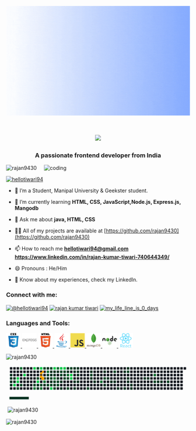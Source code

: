<img src="https://github.com/rajan9430/rajan9430/blob/main/Templates%20%26%20Apps%20(1).gif" alt="logo" width="100%" height="300">

<h1 align="center">
  <img src="https://readme-typing-svg.herokuapp.com/?font=Righteous&size=35&center=true&vCenter=true&width=500&height=70&duration=4000&lines=Hi+There!+%F0%9F%91%8B;+I%27m+Rajan+Kumar+Tiwari!;" />
</h1>
<h3 align="center">A passionate frontend developer from India</h3>

<img align="right" alt="coding" width="400" src="https://camo.githubusercontent.com/4d9f5ecceb711eec6e2018f38a5677dc657c9738d4a65ba3b928c41c0a45b439/68747470733a2f2f6d69726f2e6d656469756d2e636f6d2f6d61782f313336302f302a37513379765349765f7430696f4a2d5a2e676966">

<p align="left"> <img src="https://komarev.com/ghpvc/?username=rajan9430&label=Profile%20views&color=0e75b6&style=flat" alt="rajan9430" /> </p>

<p align="left"> <a href="https://twitter.com/hellotiwari94" target="blank"><img src="https://img.shields.io/twitter/follow/hellotiwari94?logo=twitter&style=for-the-badge" alt="hellotiwari94" /></a> </p>

- 🏡 I’m a Student, Manipal University & Geekster student.
  
- 🌱 I’m currently learning **HTML, CSS, JavaScript,Node.js, Express.js, Mangodb**

- 💬 Ask me about **java, HTML, CSS**
  
- 👨‍💻 All of my projects are available at [https://github.com/rajan9430](https://github.com/rajan9430)
  
- 📫 How to reach me **hellotiwari94@gmail.com** **https://www.linkedin.com/in/rajan-kumar-tiwari-740644349/**

- 😄 Pronouns : He/Him
   
- 📄 Know about my experiences, check my LinkedIn.
  
<h3 align="left">Connect with me:</h3>
<p align="left">
<a href="https://twitter.com/@hellotiwari94" target="blank"><img align="center" src="https://raw.githubusercontent.com/rahuldkjain/github-profile-readme-generator/master/src/images/icons/Social/twitter.svg" alt="@hellotiwari94" height="30" width="40" /></a>
<a href="https://linkedin.com/in/rajan kumar tiwari" target="blank"><img align="center" src="https://raw.githubusercontent.com/rahuldkjain/github-profile-readme-generator/master/src/images/icons/Social/linked-in-alt.svg" alt="rajan kumar tiwari" height="30" width="40" /></a>
<a href="https://instagram.com/my_life_line_is_0_days" target="blank"><img align="center" src="https://raw.githubusercontent.com/rahuldkjain/github-profile-readme-generator/master/src/images/icons/Social/instagram.svg" alt="my_life_line_is_0_days" height="30" width="40" /></a>
</p>

<h3 align="left">Languages and Tools:</h3>
<p align="left"> <a href="https://www.w3schools.com/css/" target="_blank" rel="noreferrer"> <img src="https://raw.githubusercontent.com/devicons/devicon/master/icons/css3/css3-original-wordmark.svg" alt="css3" width="40" height="40"/> </a> <a href="https://expressjs.com" target="_blank" rel="noreferrer"> <img src="https://raw.githubusercontent.com/devicons/devicon/master/icons/express/express-original-wordmark.svg" alt="express" width="40" height="40"/> </a> <a href="https://www.w3.org/html/" target="_blank" rel="noreferrer"> <img src="https://raw.githubusercontent.com/devicons/devicon/master/icons/html5/html5-original-wordmark.svg" alt="html5" width="40" height="40"/> </a> <a href="https://www.java.com" target="_blank" rel="noreferrer"> <img src="https://raw.githubusercontent.com/devicons/devicon/master/icons/java/java-original.svg" alt="java" width="40" height="40"/> </a> <a href="https://developer.mozilla.org/en-US/docs/Web/JavaScript" target="_blank" rel="noreferrer"> <img src="https://raw.githubusercontent.com/devicons/devicon/master/icons/javascript/javascript-original.svg" alt="javascript" width="40" height="40"/> </a> <a href="https://www.mongodb.com/" target="_blank" rel="noreferrer"> <img src="https://raw.githubusercontent.com/devicons/devicon/master/icons/mongodb/mongodb-original-wordmark.svg" alt="mongodb" width="40" height="40"/> </a> <a href="https://nodejs.org" target="_blank" rel="noreferrer"> <img src="https://raw.githubusercontent.com/devicons/devicon/master/icons/nodejs/nodejs-original-wordmark.svg" alt="nodejs" width="40" height="40"/> </a> <a href="https://reactjs.org/" target="_blank" rel="noreferrer"> <img src="https://raw.githubusercontent.com/devicons/devicon/master/icons/react/react-original-wordmark.svg" alt="react" width="40" height="40"/> </a> </p>

<p><img align="left" src="https://github-readme-stats.vercel.app/api/top-langs?username=rajan9430&show_icons=true&locale=en&layout=compact" alt="rajan9430" /></p>
<svg viewBox="-16 -32 880 192" width="880" height="192" xmlns="http://www.w3.org/2000/svg"><desc>Generated with https://github.com/Platane/snk</desc><style>:root{--cb:#1b1f230a;--cs:orange;--ce:#161b22;--c0:#161b22;--c1:#01311f;--c2:#034525;--c3:#0f6d31;--c4:#00c647}.c{shape-rendering:geometricPrecision;fill:var(--ce);stroke-width:1px;stroke:var(--cb);animation:none 55300ms linear infinite;width:12px;height:12px}@keyframes c0{0.17%{fill:var(--c1)}0.19%,100%{fill:var(--ce)}}.c.c0{fill:var(--c1);animation-name:c0}@keyframes c1{6.32%{fill:var(--c1)}6.34%,100%{fill:var(--ce)}}.c.c1{fill:var(--c1);animation-name:c1}@keyframes c2{6.5%{fill:var(--c1)}6.52%,100%{fill:var(--ce)}}.c.c2{fill:var(--c1);animation-name:c2}@keyframes c3{7.04%{fill:var(--c1)}7.06%,100%{fill:var(--ce)}}.c.c3{fill:var(--c1);animation-name:c3}@keyframes c4{7.22%{fill:var(--c1)}7.24%,100%{fill:var(--ce)}}.c.c4{fill:var(--c1);animation-name:c4}@keyframes c5{0.35%{fill:var(--c1)}0.37%,100%{fill:var(--ce)}}.c.c5{fill:var(--c1);animation-name:c5}@keyframes c6{6.68%{fill:var(--c1)}6.7%,100%{fill:var(--ce)}}.c.c6{fill:var(--c1);animation-name:c6}@keyframes c7{6.86%{fill:var(--c1)}6.88%,100%{fill:var(--ce)}}.c.c7{fill:var(--c1);animation-name:c7}@keyframes c8{93.84%{fill:var(--c4)}93.86%,100%{fill:var(--ce)}}.c.c8{fill:var(--c4);animation-name:c8}@keyframes c9{93.3%{fill:var(--c4)}93.32%,100%{fill:var(--ce)}}.c.c9{fill:var(--c4);animation-name:c9}@keyframes ca{93.48%{fill:var(--c4)}93.5%,100%{fill:var(--ce)}}.c.ca{fill:var(--c4);animation-name:ca}@keyframes cb{52.25%{fill:var(--c2)}52.27%,100%{fill:var(--ce)}}.c.cb{fill:var(--c2);animation-name:cb}@keyframes cc{77.02%{fill:var(--c3)}77.04%,100%{fill:var(--ce)}}.c.cc{fill:var(--c3);animation-name:cc}@keyframes cd{0.89%{fill:var(--c1)}0.91%,100%{fill:var(--ce)}}.c.cd{fill:var(--c1);animation-name:cd}@keyframes ce{1.07%{fill:var(--c1)}1.09%,100%{fill:var(--ce)}}.c.ce{fill:var(--c1);animation-name:ce}@keyframes cf{1.26%{fill:var(--c1)}1.28%,100%{fill:var(--ce)}}.c.cf{fill:var(--c1);animation-name:cf}@keyframes cg{1.44%{fill:var(--c1)}1.46%,100%{fill:var(--ce)}}.c.cg{fill:var(--c1);animation-name:cg}@keyframes ch{51.89%{fill:var(--c2)}51.91%,100%{fill:var(--ce)}}.c.ch{fill:var(--c2);animation-name:ch}@keyframes ci{92.76%{fill:var(--c4)}92.78%,100%{fill:var(--ce)}}.c.ci{fill:var(--c4);animation-name:ci}@keyframes cj{1.62%{fill:var(--c1)}1.64%,100%{fill:var(--ce)}}.c.cj{fill:var(--c1);animation-name:cj}@keyframes ck{1.8%{fill:var(--c1)}1.82%,100%{fill:var(--ce)}}.c.ck{fill:var(--c1);animation-name:ck}@keyframes cl{91.85%{fill:var(--c4)}91.87%,100%{fill:var(--ce)}}.c.cl{fill:var(--c4);animation-name:cl}@keyframes cm{51.17%{fill:var(--c2)}51.19%,100%{fill:var(--ce)}}.c.cm{fill:var(--c2);animation-name:cm}@keyframes cn{75.22%{fill:var(--c3)}75.24%,100%{fill:var(--ce)}}.c.cn{fill:var(--c3);animation-name:cn}@keyframes co{50.08%{fill:var(--c2)}50.1%,100%{fill:var(--ce)}}.c.co{fill:var(--c2);animation-name:co}@keyframes cp{2.7%{fill:var(--c1)}2.72%,100%{fill:var(--ce)}}.c.cp{fill:var(--c1);animation-name:cp}@keyframes cq{50.62%{fill:var(--c2)}50.64%,100%{fill:var(--ce)}}.c.cq{fill:var(--c2);animation-name:cq}@keyframes cr{95.29%{fill:var(--c4)}95.31%,100%{fill:var(--ce)}}.c.cr{fill:var(--c4);animation-name:cr}@keyframes cs{38.33%{fill:var(--c1)}38.35%,100%{fill:var(--ce)}}.c.cs{fill:var(--c1);animation-name:cs}@keyframes ct{38.15%{fill:var(--c1)}38.17%,100%{fill:var(--ce)}}.c.ct{fill:var(--c1);animation-name:ct}@keyframes cu{91.49%{fill:var(--c4)}91.51%,100%{fill:var(--ce)}}.c.cu{fill:var(--c4);animation-name:cu}@keyframes cv{3.43%{fill:var(--c1)}3.45%,100%{fill:var(--ce)}}.c.cv{fill:var(--c1);animation-name:cv}@keyframes cw{2.88%{fill:var(--c1)}2.9%,100%{fill:var(--ce)}}.c.cw{fill:var(--c1);animation-name:cw}@keyframes cx{3.79%{fill:var(--c1)}3.81%,100%{fill:var(--ce)}}.c.cx{fill:var(--c1);animation-name:cx}@keyframes cy{38.51%{fill:var(--c2)}38.53%,100%{fill:var(--ce)}}.c.cy{fill:var(--c2);animation-name:cy}@keyframes cz{74.85%{fill:var(--c3)}74.87%,100%{fill:var(--ce)}}.c.cz{fill:var(--c3);animation-name:cz}@keyframes c10{49.36%{fill:var(--c2)}49.38%,100%{fill:var(--ce)}}.c.c10{fill:var(--c2);animation-name:c10}@keyframes c11{3.06%{fill:var(--c1)}3.08%,100%{fill:var(--ce)}}.c.c11{fill:var(--c1);animation-name:c11}@keyframes c12{3.97%{fill:var(--c1)}3.99%,100%{fill:var(--ce)}}.c.c12{fill:var(--c1);animation-name:c12}@keyframes c13{74.31%{fill:var(--c3)}74.33%,100%{fill:var(--ce)}}.c.c13{fill:var(--c3);animation-name:c13}@keyframes c14{38.69%{fill:var(--c1)}38.71%,100%{fill:var(--ce)}}.c.c14{fill:var(--c1);animation-name:c14}@keyframes c15{42.3%{fill:var(--c1)}42.32%,100%{fill:var(--ce)}}.c.c15{fill:var(--c1);animation-name:c15}@keyframes c16{72.87%{fill:var(--c3)}72.89%,100%{fill:var(--ce)}}.c.c16{fill:var(--c3);animation-name:c16}@keyframes c17{48.81%{fill:var(--c2)}48.83%,100%{fill:var(--ce)}}.c.c17{fill:var(--c2);animation-name:c17}@keyframes c18{34.89%{fill:var(--c1)}34.91%,100%{fill:var(--ce)}}.c.c18{fill:var(--c1);animation-name:c18}@keyframes c19{48.27%{fill:var(--c2)}48.29%,100%{fill:var(--ce)}}.c.c19{fill:var(--c2);animation-name:c19}@keyframes c1a{42.49%{fill:var(--c2)}42.51%,100%{fill:var(--ce)}}.c.c1a{fill:var(--c2);animation-name:c1a}@keyframes c1b{11.92%{fill:var(--c1)}11.94%,100%{fill:var(--ce)}}.c.c1b{fill:var(--c1);animation-name:c1b}@keyframes c1c{12.11%{fill:var(--c1)}12.13%,100%{fill:var(--ce)}}.c.c1c{fill:var(--c1);animation-name:c1c}@keyframes c1d{35.43%{fill:var(--c2)}35.45%,100%{fill:var(--ce)}}.c.c1d{fill:var(--c2);animation-name:c1d}@keyframes c1e{35.25%{fill:var(--c1)}35.27%,100%{fill:var(--ce)}}.c.c1e{fill:var(--c1);animation-name:c1e}@keyframes c1f{48.09%{fill:var(--c2)}48.11%,100%{fill:var(--ce)}}.c.c1f{fill:var(--c2);animation-name:c1f}@keyframes c1g{96.37%{fill:var(--c4)}96.39%,100%{fill:var(--ce)}}.c.c1g{fill:var(--c4);animation-name:c1g}@keyframes c1h{90.77%{fill:var(--c4)}90.79%,100%{fill:var(--ce)}}.c.c1h{fill:var(--c4);animation-name:c1h}@keyframes c1i{11.74%{fill:var(--c1)}11.76%,100%{fill:var(--ce)}}.c.c1i{fill:var(--c1);animation-name:c1i}@keyframes c1j{12.29%{fill:var(--c1)}12.31%,100%{fill:var(--ce)}}.c.c1j{fill:var(--c1);animation-name:c1j}@keyframes c1k{73.59%{fill:var(--c3)}73.61%,100%{fill:var(--ce)}}.c.c1k{fill:var(--c3);animation-name:c1k}@keyframes c1l{45.56%{fill:var(--c2)}45.58%,100%{fill:var(--ce)}}.c.c1l{fill:var(--c2);animation-name:c1l}@keyframes c1m{45.38%{fill:var(--c1)}45.4%,100%{fill:var(--ce)}}.c.c1m{fill:var(--c1);animation-name:c1m}@keyframes c1n{47.73%{fill:var(--c2)}47.75%,100%{fill:var(--ce)}}.c.c1n{fill:var(--c2);animation-name:c1n}@keyframes c1o{71.78%{fill:var(--c3)}71.8%,100%{fill:var(--ce)}}.c.c1o{fill:var(--c3);animation-name:c1o}@keyframes c1p{11.56%{fill:var(--c1)}11.58%,100%{fill:var(--ce)}}.c.c1p{fill:var(--c1);animation-name:c1p}@keyframes c1q{11.2%{fill:var(--c1)}11.22%,100%{fill:var(--ce)}}.c.c1q{fill:var(--c1);animation-name:c1q}@keyframes c1r{45.74%{fill:var(--c2)}45.76%,100%{fill:var(--ce)}}.c.c1r{fill:var(--c2);animation-name:c1r}@keyframes c1s{45.2%{fill:var(--c2)}45.22%,100%{fill:var(--ce)}}.c.c1s{fill:var(--c2);animation-name:c1s}@keyframes c1t{90.41%{fill:var(--c4)}90.43%,100%{fill:var(--ce)}}.c.c1t{fill:var(--c4);animation-name:c1t}@keyframes c1u{55.51%{fill:var(--c2)}55.53%,100%{fill:var(--ce)}}.c.c1u{fill:var(--c2);animation-name:c1u}@keyframes c1v{44.47%{fill:var(--c2)}44.49%,100%{fill:var(--ce)}}.c.c1v{fill:var(--c2);animation-name:c1v}@keyframes c1w{10.84%{fill:var(--c1)}10.86%,100%{fill:var(--ce)}}.c.c1w{fill:var(--c1);animation-name:c1w}@keyframes c1x{10.48%{fill:var(--c1)}10.5%,100%{fill:var(--ce)}}.c.c1x{fill:var(--c1);animation-name:c1x}@keyframes c1y{90.23%{fill:var(--c4)}90.25%,100%{fill:var(--ce)}}.c.c1y{fill:var(--c4);animation-name:c1y}@keyframes c1z{44.11%{fill:var(--c2)}44.13%,100%{fill:var(--ce)}}.c.c1z{fill:var(--c2);animation-name:c1z}@keyframes c20{44.29%{fill:var(--c1)}44.31%,100%{fill:var(--ce)}}.c.c20{fill:var(--c1);animation-name:c20}@keyframes c21{46.28%{fill:var(--c2)}46.3%,100%{fill:var(--ce)}}.c.c21{fill:var(--c2);animation-name:c21}@keyframes c22{15.54%{fill:var(--c1)}15.56%,100%{fill:var(--ce)}}.c.c22{fill:var(--c1);animation-name:c22}@keyframes c23{15.36%{fill:var(--c1)}15.38%,100%{fill:var(--ce)}}.c.c23{fill:var(--c1);animation-name:c23}@keyframes c24{70.88%{fill:var(--c3)}70.9%,100%{fill:var(--ce)}}.c.c24{fill:var(--c3);animation-name:c24}@keyframes c25{46.46%{fill:var(--c2)}46.48%,100%{fill:var(--ce)}}.c.c25{fill:var(--c2);animation-name:c25}@keyframes c26{47.01%{fill:var(--c2)}47.03%,100%{fill:var(--ce)}}.c.c26{fill:var(--c2);animation-name:c26}@keyframes c27{56.23%{fill:var(--c2)}56.25%,100%{fill:var(--ce)}}.c.c27{fill:var(--c2);animation-name:c27}@keyframes c28{89.14%{fill:var(--c4)}89.16%,100%{fill:var(--ce)}}.c.c28{fill:var(--c4);animation-name:c28}@keyframes c29{89.32%{fill:var(--c4)}89.34%,100%{fill:var(--ce)}}.c.c29{fill:var(--c4);animation-name:c29}@keyframes c2a{14.82%{fill:var(--c1)}14.84%,100%{fill:var(--ce)}}.c.c2a{fill:var(--c1);animation-name:c2a}@keyframes c2b{15%{fill:var(--c1)}15.02%,100%{fill:var(--ce)}}.c.c2b{fill:var(--c1);animation-name:c2b}@keyframes c2c{13.73%{fill:var(--c1)}13.75%,100%{fill:var(--ce)}}.c.c2c{fill:var(--c1);animation-name:c2c}@keyframes c2d{30.37%{fill:var(--c1)}30.39%,100%{fill:var(--ce)}}.c.c2d{fill:var(--c1);animation-name:c2d}@keyframes c2e{14.64%{fill:var(--c1)}14.66%,100%{fill:var(--ce)}}.c.c2e{fill:var(--c1);animation-name:c2e}@keyframes c2f{14.46%{fill:var(--c1)}14.48%,100%{fill:var(--ce)}}.c.c2f{fill:var(--c1);animation-name:c2f}@keyframes c2g{14.28%{fill:var(--c1)}14.3%,100%{fill:var(--ce)}}.c.c2g{fill:var(--c1);animation-name:c2g}@keyframes c2h{13.91%{fill:var(--c1)}13.93%,100%{fill:var(--ce)}}.c.c2h{fill:var(--c1);animation-name:c2h}@keyframes c2i{67.62%{fill:var(--c2)}67.64%,100%{fill:var(--ce)}}.c.c2i{fill:var(--c2);animation-name:c2i}@keyframes c2j{17.35%{fill:var(--c1)}17.37%,100%{fill:var(--ce)}}.c.c2j{fill:var(--c1);animation-name:c2j}@keyframes c2k{57.68%{fill:var(--c2)}57.7%,100%{fill:var(--ce)}}.c.c2k{fill:var(--c2);animation-name:c2k}@keyframes c2l{28.92%{fill:var(--c1)}28.94%,100%{fill:var(--ce)}}.c.c2l{fill:var(--c1);animation-name:c2l}@keyframes c2m{28.56%{fill:var(--c1)}28.58%,100%{fill:var(--ce)}}.c.c2m{fill:var(--c1);animation-name:c2m}@keyframes c2n{68.71%{fill:var(--c3)}68.73%,100%{fill:var(--ce)}}.c.c2n{fill:var(--c3);animation-name:c2n}@keyframes c2o{18.07%{fill:var(--c1)}18.09%,100%{fill:var(--ce)}}.c.c2o{fill:var(--c1);animation-name:c2o}@keyframes c2p{58.58%{fill:var(--c2)}58.6%,100%{fill:var(--ce)}}.c.c2p{fill:var(--c2);animation-name:c2p}@keyframes c2q{27.84%{fill:var(--c1)}27.86%,100%{fill:var(--ce)}}.c.c2q{fill:var(--c1);animation-name:c2q}@keyframes c2r{18.62%{fill:var(--c1)}18.64%,100%{fill:var(--ce)}}.c.c2r{fill:var(--c1);animation-name:c2r}@keyframes c2s{18.98%{fill:var(--c1)}19%,100%{fill:var(--ce)}}.c.c2s{fill:var(--c1);animation-name:c2s}@keyframes c2t{59.48%{fill:var(--c2)}59.5%,100%{fill:var(--ce)}}.c.c2t{fill:var(--c2);animation-name:c2t}@keyframes c2u{19.16%{fill:var(--c1)}19.18%,100%{fill:var(--ce)}}.c.c2u{fill:var(--c1);animation-name:c2u}@keyframes c2v{19.7%{fill:var(--c1)}19.72%,100%{fill:var(--ce)}}.c.c2v{fill:var(--c1);animation-name:c2v}@keyframes c2w{21.69%{fill:var(--c1)}21.71%,100%{fill:var(--ce)}}.c.c2w{fill:var(--c1);animation-name:c2w}@keyframes c2x{20.06%{fill:var(--c1)}20.08%,100%{fill:var(--ce)}}.c.c2x{fill:var(--c1);animation-name:c2x}@keyframes c2y{22.05%{fill:var(--c1)}22.07%,100%{fill:var(--ce)}}.c.c2y{fill:var(--c1);animation-name:c2y}@keyframes c2z{60.21%{fill:var(--c2)}60.23%,100%{fill:var(--ce)}}.c.c2z{fill:var(--c2);animation-name:c2z}@keyframes c30{21.15%{fill:var(--c1)}21.17%,100%{fill:var(--ce)}}.c.c30{fill:var(--c1);animation-name:c30}@keyframes c31{20.97%{fill:var(--c1)}20.99%,100%{fill:var(--ce)}}.c.c31{fill:var(--c1);animation-name:c31}@keyframes c32{20.6%{fill:var(--c1)}20.62%,100%{fill:var(--ce)}}.c.c32{fill:var(--c1);animation-name:c32}@keyframes c33{20.42%{fill:var(--c1)}20.44%,100%{fill:var(--ce)}}.c.c33{fill:var(--c1);animation-name:c33}@keyframes c34{23.5%{fill:var(--c1)}23.52%,100%{fill:var(--ce)}}.c.c34{fill:var(--c1);animation-name:c34}@keyframes c35{23.68%{fill:var(--c1)}23.7%,100%{fill:var(--ce)}}.c.c35{fill:var(--c1);animation-name:c35}@keyframes c36{84.62%{fill:var(--c3)}84.64%,100%{fill:var(--ce)}}.c.c36{fill:var(--c3);animation-name:c36}@keyframes c37{62.2%{fill:var(--c2)}62.22%,100%{fill:var(--ce)}}.c.c37{fill:var(--c2);animation-name:c37}@keyframes c38{24.4%{fill:var(--c1)}24.42%,100%{fill:var(--ce)}}.c.c38{fill:var(--c1);animation-name:c38}@keyframes c39{24.58%{fill:var(--c1)}24.6%,100%{fill:var(--ce)}}.c.c39{fill:var(--c1);animation-name:c39}@keyframes c3a{62.92%{fill:var(--c2)}62.94%,100%{fill:var(--ce)}}.c.c3a{fill:var(--c2);animation-name:c3a}.u{transform-origin:0 0;transform:scale(0,1);animation:none linear 55300ms infinite}@keyframes u0{0.17%{transform:scale(0.000,1)}0.19%,0.35%{transform:scale(0.017,1)}0.37%,0.89%{transform:scale(0.033,1)}0.91%,1.07%{transform:scale(0.050,1)}1.09%,1.26%{transform:scale(0.067,1)}1.28%,1.44%{transform:scale(0.083,1)}1.46%,1.62%{transform:scale(0.100,1)}1.64%,1.8%{transform:scale(0.117,1)}1.82%,2.7%{transform:scale(0.133,1)}2.72%,2.88%{transform:scale(0.150,1)}2.9%,3.06%{transform:scale(0.167,1)}3.08%,3.43%{transform:scale(0.183,1)}3.45%,3.79%{transform:scale(0.200,1)}3.81%,3.97%{transform:scale(0.217,1)}3.99%,6.32%{transform:scale(0.233,1)}6.34%,6.5%{transform:scale(0.250,1)}6.52%,6.68%{transform:scale(0.267,1)}6.7%,6.86%{transform:scale(0.283,1)}6.88%,7.04%{transform:scale(0.300,1)}7.06%,7.22%{transform:scale(0.317,1)}7.24%,10.48%{transform:scale(0.333,1)}10.5%,10.84%{transform:scale(0.350,1)}10.86%,11.2%{transform:scale(0.367,1)}11.22%,11.56%{transform:scale(0.383,1)}11.58%,11.74%{transform:scale(0.400,1)}11.76%,11.92%{transform:scale(0.417,1)}11.94%,12.11%{transform:scale(0.433,1)}12.13%,12.29%{transform:scale(0.450,1)}12.31%,13.73%{transform:scale(0.467,1)}13.75%,13.91%{transform:scale(0.483,1)}13.93%,14.28%{transform:scale(0.500,1)}14.3%,14.46%{transform:scale(0.517,1)}14.48%,14.64%{transform:scale(0.533,1)}14.66%,14.82%{transform:scale(0.550,1)}14.84%,15%{transform:scale(0.567,1)}15.02%,15.36%{transform:scale(0.583,1)}15.38%,15.54%{transform:scale(0.600,1)}15.56%,17.35%{transform:scale(0.617,1)}17.37%,18.07%{transform:scale(0.633,1)}18.09%,18.62%{transform:scale(0.650,1)}18.64%,18.98%{transform:scale(0.667,1)}19%,19.16%{transform:scale(0.683,1)}19.18%,19.7%{transform:scale(0.700,1)}19.72%,20.06%{transform:scale(0.717,1)}20.08%,20.42%{transform:scale(0.733,1)}20.44%,20.6%{transform:scale(0.750,1)}20.62%,20.97%{transform:scale(0.767,1)}20.99%,21.15%{transform:scale(0.783,1)}21.17%,21.69%{transform:scale(0.800,1)}21.71%,22.05%{transform:scale(0.817,1)}22.07%,23.5%{transform:scale(0.833,1)}23.52%,23.68%{transform:scale(0.850,1)}23.7%,24.4%{transform:scale(0.867,1)}24.42%,24.58%{transform:scale(0.883,1)}24.6%,27.84%{transform:scale(0.900,1)}27.86%,28.56%{transform:scale(0.917,1)}28.58%,28.92%{transform:scale(0.933,1)}28.94%,30.37%{transform:scale(0.950,1)}30.39%,34.89%{transform:scale(0.967,1)}34.91%,35.25%{transform:scale(0.983,1)}35.27%,100%{transform:scale(1.000,1)}}.u.u0{fill:var(--c1);animation-name:u0;transform-origin:0.0px 0}@keyframes u1{35.43%{transform:scale(0.000,1)}35.45%,100%{transform:scale(1.000,1)}}.u.u1{fill:var(--c2);animation-name:u1;transform-origin:427.6px 0}@keyframes u2{38.15%{transform:scale(0.000,1)}38.17%,38.33%{transform:scale(0.500,1)}38.35%,100%{transform:scale(1.000,1)}}.u.u2{fill:var(--c1);animation-name:u2;transform-origin:434.7px 0}@keyframes u3{38.51%{transform:scale(0.000,1)}38.53%,100%{transform:scale(1.000,1)}}.u.u3{fill:var(--c2);animation-name:u3;transform-origin:448.9px 0}@keyframes u4{38.69%{transform:scale(0.000,1)}38.71%,42.3%{transform:scale(0.500,1)}42.32%,100%{transform:scale(1.000,1)}}.u.u4{fill:var(--c1);animation-name:u4;transform-origin:456.1px 0}@keyframes u5{42.49%{transform:scale(0.000,1)}42.51%,44.11%{transform:scale(0.500,1)}44.13%,100%{transform:scale(1.000,1)}}.u.u5{fill:var(--c2);animation-name:u5;transform-origin:470.3px 0}@keyframes u6{44.29%{transform:scale(0.000,1)}44.31%,100%{transform:scale(1.000,1)}}.u.u6{fill:var(--c1);animation-name:u6;transform-origin:484.6px 0}@keyframes u7{44.47%{transform:scale(0.000,1)}44.49%,45.2%{transform:scale(0.500,1)}45.22%,100%{transform:scale(1.000,1)}}.u.u7{fill:var(--c2);animation-name:u7;transform-origin:491.7px 0}@keyframes u8{45.38%{transform:scale(0.000,1)}45.4%,100%{transform:scale(1.000,1)}}.u.u8{fill:var(--c1);animation-name:u8;transform-origin:505.9px 0}@keyframes u9{45.56%{transform:scale(0.000,1)}45.58%,45.74%{transform:scale(0.042,1)}45.76%,46.28%{transform:scale(0.083,1)}46.3%,46.46%{transform:scale(0.125,1)}46.48%,47.01%{transform:scale(0.167,1)}47.03%,47.73%{transform:scale(0.208,1)}47.75%,48.09%{transform:scale(0.250,1)}48.11%,48.27%{transform:scale(0.292,1)}48.29%,48.81%{transform:scale(0.333,1)}48.83%,49.36%{transform:scale(0.375,1)}49.38%,50.08%{transform:scale(0.417,1)}50.1%,50.62%{transform:scale(0.458,1)}50.64%,51.17%{transform:scale(0.500,1)}51.19%,51.89%{transform:scale(0.542,1)}51.91%,52.25%{transform:scale(0.583,1)}52.27%,55.51%{transform:scale(0.625,1)}55.53%,56.23%{transform:scale(0.667,1)}56.25%,57.68%{transform:scale(0.708,1)}57.7%,58.58%{transform:scale(0.750,1)}58.6%,59.48%{transform:scale(0.792,1)}59.5%,60.21%{transform:scale(0.833,1)}60.23%,62.2%{transform:scale(0.875,1)}62.22%,62.92%{transform:scale(0.917,1)}62.94%,67.62%{transform:scale(0.958,1)}67.64%,100%{transform:scale(1.000,1)}}.u.u9{fill:var(--c2);animation-name:u9;transform-origin:513.1px 0}@keyframes ua{68.71%{transform:scale(0.000,1)}68.73%,70.88%{transform:scale(0.100,1)}70.9%,71.78%{transform:scale(0.200,1)}71.8%,72.87%{transform:scale(0.300,1)}72.89%,73.59%{transform:scale(0.400,1)}73.61%,74.31%{transform:scale(0.500,1)}74.33%,74.85%{transform:scale(0.600,1)}74.87%,75.22%{transform:scale(0.700,1)}75.24%,77.02%{transform:scale(0.800,1)}77.04%,84.62%{transform:scale(0.900,1)}84.64%,100%{transform:scale(1.000,1)}}.u.ua{fill:var(--c3);animation-name:ua;transform-origin:684.1px 0}@keyframes ub{89.14%{transform:scale(0.000,1)}89.16%,89.32%{transform:scale(0.077,1)}89.34%,90.23%{transform:scale(0.154,1)}90.25%,90.41%{transform:scale(0.231,1)}90.43%,90.77%{transform:scale(0.308,1)}90.79%,91.49%{transform:scale(0.385,1)}91.51%,91.85%{transform:scale(0.462,1)}91.87%,92.76%{transform:scale(0.538,1)}92.78%,93.3%{transform:scale(0.615,1)}93.32%,93.48%{transform:scale(0.692,1)}93.5%,93.84%{transform:scale(0.769,1)}93.86%,95.29%{transform:scale(0.846,1)}95.31%,96.37%{transform:scale(0.923,1)}96.39%,100%{transform:scale(1.000,1)}}.u.ub{fill:var(--c4);animation-name:ub;transform-origin:755.4px 0}.s{shape-rendering:geometricPrecision;fill:var(--cs);animation:none linear 55300ms infinite}@keyframes s0{0%,99.82%{transform:translate(0px,-16px)}0.18%{transform:translate(0px,0px)}0.54%{transform:translate(32px,0px)}0.72%{transform:translate(32px,16px)}0.9%,77.22%{transform:translate(48px,16px)}1.45%{transform:translate(48px,64px)}2.17%{transform:translate(112px,64px)}2.53%,34%{transform:translate(112px,32px)}3.07%,49.01%{transform:translate(160px,32px)}3.25%,4.34%{transform:translate(160px,16px)}3.44%{transform:translate(144px,16px)}3.8%,34.54%,35.99%,97.47%{transform:translate(144px,48px)}3.98%,74.14%{transform:translate(160px,48px)}6.15%{transform:translate(0px,16px)}6.51%{transform:translate(0px,48px)}6.69%{transform:translate(16px,48px)}6.87%,93.67%{transform:translate(16px,64px)}7.05%{transform:translate(0px,64px)}7.41%{transform:translate(0px,96px)}7.59%{transform:translate(16px,96px)}7.78%{transform:translate(16px,112px)}10.31%{transform:translate(240px,112px)}11.03%,12.84%{transform:translate(240px,48px)}11.21%,12.66%{transform:translate(224px,48px)}11.57%,71.61%{transform:translate(224px,16px)}11.93%{transform:translate(192px,16px)}12.12%{transform:translate(192px,32px)}12.48%{transform:translate(224px,32px)}13.02%{transform:translate(240px,64px)}13.92%{transform:translate(320px,64px)}14.65%{transform:translate(320px,0px)}14.83%{transform:translate(304px,0px)}15.01%{transform:translate(304px,16px)}15.37%,43.94%,71.07%{transform:translate(272px,16px)}15.73%,43.58%{transform:translate(272px,-16px)}17%{transform:translate(384px,-16px)}17.36%{transform:translate(384px,16px)}18.26%{transform:translate(464px,16px)}18.63%{transform:translate(464px,48px)}18.81%{transform:translate(480px,48px)}18.99%{transform:translate(480px,64px)}19.35%{transform:translate(512px,64px)}19.71%{transform:translate(512px,96px)}20.43%{transform:translate(576px,96px)}20.8%{transform:translate(576px,64px)}20.98%{transform:translate(560px,64px)}21.34%{transform:translate(560px,32px)}21.52%{transform:translate(544px,32px)}21.88%{transform:translate(544px,0px)}22.97%{transform:translate(640px,0px)}23.51%{transform:translate(640px,48px)}24.23%{transform:translate(704px,48px)}24.41%{transform:translate(704px,64px)}24.59%{transform:translate(720px,64px)}24.77%{transform:translate(720px,80px)}28.21%{transform:translate(416px,80px)}28.39%{transform:translate(416px,64px)}28.57%{transform:translate(400px,64px)}28.75%{transform:translate(400px,48px)}29.84%{transform:translate(304px,48px)}30.56%{transform:translate(304px,112px)}32.91%,37.61%,39.78%{transform:translate(96px,112px)}33.63%{transform:translate(96px,48px)}33.82%,50.81%{transform:translate(112px,48px)}34.36%,36.17%{transform:translate(144px,32px)}34.9%{transform:translate(176px,48px)}35.08%{transform:translate(176px,64px)}35.26%,96.02%{transform:translate(192px,64px)}35.44%{transform:translate(192px,48px)}36.71%{transform:translate(96px,32px)}37.97%{transform:translate(128px,112px)}38.34%,95.12%{transform:translate(128px,80px)}38.7%{transform:translate(160px,80px)}39.06%{transform:translate(160px,112px)}41.23%{transform:translate(96px,-16px)}42.13%,72.51%{transform:translate(176px,-16px)}42.31%{transform:translate(176px,0px)}42.5%{transform:translate(192px,0px)}42.68%{transform:translate(192px,-16px)}44.12%{transform:translate(256px,16px)}44.3%{transform:translate(256px,32px)}44.48%{transform:translate(240px,32px)}45.03%,54.79%{transform:translate(240px,80px)}45.39%,47.92%{transform:translate(208px,80px)}45.57%{transform:translate(208px,64px)}46.11%{transform:translate(256px,64px)}46.29%{transform:translate(256px,48px)}46.47%,89.51%{transform:translate(272px,48px)}47.02%{transform:translate(272px,96px)}47.74%{transform:translate(208px,96px)}48.28%{transform:translate(176px,80px)}48.82%{transform:translate(176px,32px)}49.55%{transform:translate(160px,-16px)}49.91%{transform:translate(128px,-16px)}50.63%{transform:translate(128px,48px)}51.18%{transform:translate(112px,80px)}52.08%{transform:translate(32px,80px)}52.26%{transform:translate(32px,96px)}52.98%{transform:translate(96px,96px)}53.16%{transform:translate(96px,80px)}55.52%{transform:translate(240px,16px)}56.06%{transform:translate(288px,16px)}56.24%{transform:translate(288px,0px)}57.32%{transform:translate(384px,0px)}57.69%{transform:translate(384px,32px)}58.41%{transform:translate(448px,32px)}58.59%{transform:translate(448px,48px)}59.13%{transform:translate(496px,48px)}59.49%{transform:translate(496px,16px)}61.48%{transform:translate(672px,16px)}61.84%{transform:translate(672px,48px)}62.03%{transform:translate(688px,48px)}62.21%{transform:translate(688px,64px)}62.93%{transform:translate(752px,64px)}63.11%{transform:translate(752px,80px)}67.45%{transform:translate(368px,80px)}67.63%{transform:translate(368px,96px)}68.35%{transform:translate(432px,96px)}68.72%{transform:translate(432px,64px)}70.52%{transform:translate(272px,64px)}71.97%{transform:translate(224px,-16px)}72.88%{transform:translate(176px,16px)}73.24%{transform:translate(208px,16px)}73.6%{transform:translate(208px,48px)}74.32%{transform:translate(160px,64px)}74.5%{transform:translate(144px,64px)}74.86%,96.93%{transform:translate(144px,96px)}75.23%{transform:translate(112px,96px)}76.13%{transform:translate(112px,16px)}76.31%{transform:translate(96px,16px)}76.49%{transform:translate(96px,0px)}77.03%,99.1%{transform:translate(48px,0px)}84.45%{transform:translate(688px,16px)}84.63%{transform:translate(688px,32px)}89.15%{transform:translate(288px,32px)}89.33%{transform:translate(288px,48px)}90.05%{transform:translate(272px,0px)}92.41%,98.92%{transform:translate(64px,0px)}92.77%{transform:translate(64px,32px)}93.13%{transform:translate(32px,32px)}93.49%{transform:translate(32px,64px)}93.85%{transform:translate(16px,80px)}95.3%{transform:translate(128px,64px)}96.38%{transform:translate(192px,96px)}98.19%{transform:translate(80px,48px)}98.55%{transform:translate(80px,16px)}98.73%{transform:translate(64px,16px)}99.28%{transform:translate(48px,-16px)}}.s.s0{transform:translate(0px,-16px);animation-name:s0}@keyframes s1{0%,99.82%{transform:translate(16px,-16px)}0.18%{transform:translate(0px,-16px)}0.36%{transform:translate(0px,0px)}0.72%{transform:translate(32px,0px)}0.9%{transform:translate(32px,16px)}1.08%,77.4%{transform:translate(48px,16px)}1.63%{transform:translate(48px,64px)}2.35%{transform:translate(112px,64px)}2.71%,34.18%{transform:translate(112px,32px)}3.25%,49.19%{transform:translate(160px,32px)}3.44%,4.52%{transform:translate(160px,16px)}3.62%{transform:translate(144px,16px)}3.98%,34.72%,36.17%,97.65%{transform:translate(144px,48px)}4.16%,74.32%{transform:translate(160px,48px)}6.33%{transform:translate(0px,16px)}6.69%{transform:translate(0px,48px)}6.87%{transform:translate(16px,48px)}7.05%,93.85%{transform:translate(16px,64px)}7.23%{transform:translate(0px,64px)}7.59%{transform:translate(0px,96px)}7.78%{transform:translate(16px,96px)}7.96%{transform:translate(16px,112px)}10.49%{transform:translate(240px,112px)}11.21%,13.02%{transform:translate(240px,48px)}11.39%,12.84%{transform:translate(224px,48px)}11.75%,71.79%{transform:translate(224px,16px)}12.12%{transform:translate(192px,16px)}12.3%{transform:translate(192px,32px)}12.66%{transform:translate(224px,32px)}13.2%{transform:translate(240px,64px)}14.1%{transform:translate(320px,64px)}14.83%{transform:translate(320px,0px)}15.01%{transform:translate(304px,0px)}15.19%{transform:translate(304px,16px)}15.55%,44.12%,71.25%{transform:translate(272px,16px)}15.91%,43.76%{transform:translate(272px,-16px)}17.18%{transform:translate(384px,-16px)}17.54%{transform:translate(384px,16px)}18.44%{transform:translate(464px,16px)}18.81%{transform:translate(464px,48px)}18.99%{transform:translate(480px,48px)}19.17%{transform:translate(480px,64px)}19.53%{transform:translate(512px,64px)}19.89%{transform:translate(512px,96px)}20.61%{transform:translate(576px,96px)}20.98%{transform:translate(576px,64px)}21.16%{transform:translate(560px,64px)}21.52%{transform:translate(560px,32px)}21.7%{transform:translate(544px,32px)}22.06%{transform:translate(544px,0px)}23.15%{transform:translate(640px,0px)}23.69%{transform:translate(640px,48px)}24.41%{transform:translate(704px,48px)}24.59%{transform:translate(704px,64px)}24.77%{transform:translate(720px,64px)}24.95%{transform:translate(720px,80px)}28.39%{transform:translate(416px,80px)}28.57%{transform:translate(416px,64px)}28.75%{transform:translate(400px,64px)}28.93%{transform:translate(400px,48px)}30.02%{transform:translate(304px,48px)}30.74%{transform:translate(304px,112px)}33.09%,37.79%,39.96%{transform:translate(96px,112px)}33.82%{transform:translate(96px,48px)}34%,50.99%{transform:translate(112px,48px)}34.54%,36.35%{transform:translate(144px,32px)}35.08%{transform:translate(176px,48px)}35.26%{transform:translate(176px,64px)}35.44%,96.2%{transform:translate(192px,64px)}35.62%{transform:translate(192px,48px)}36.89%{transform:translate(96px,32px)}38.16%{transform:translate(128px,112px)}38.52%,95.3%{transform:translate(128px,80px)}38.88%{transform:translate(160px,80px)}39.24%{transform:translate(160px,112px)}41.41%{transform:translate(96px,-16px)}42.31%,72.69%{transform:translate(176px,-16px)}42.5%{transform:translate(176px,0px)}42.68%{transform:translate(192px,0px)}42.86%{transform:translate(192px,-16px)}44.3%{transform:translate(256px,16px)}44.48%{transform:translate(256px,32px)}44.67%{transform:translate(240px,32px)}45.21%,54.97%{transform:translate(240px,80px)}45.57%,48.1%{transform:translate(208px,80px)}45.75%{transform:translate(208px,64px)}46.29%{transform:translate(256px,64px)}46.47%{transform:translate(256px,48px)}46.65%,89.69%{transform:translate(272px,48px)}47.2%{transform:translate(272px,96px)}47.92%{transform:translate(208px,96px)}48.46%{transform:translate(176px,80px)}49.01%{transform:translate(176px,32px)}49.73%{transform:translate(160px,-16px)}50.09%{transform:translate(128px,-16px)}50.81%{transform:translate(128px,48px)}51.36%{transform:translate(112px,80px)}52.26%{transform:translate(32px,80px)}52.44%{transform:translate(32px,96px)}53.16%{transform:translate(96px,96px)}53.35%{transform:translate(96px,80px)}55.7%{transform:translate(240px,16px)}56.24%{transform:translate(288px,16px)}56.42%{transform:translate(288px,0px)}57.5%{transform:translate(384px,0px)}57.87%{transform:translate(384px,32px)}58.59%{transform:translate(448px,32px)}58.77%{transform:translate(448px,48px)}59.31%{transform:translate(496px,48px)}59.67%{transform:translate(496px,16px)}61.66%{transform:translate(672px,16px)}62.03%{transform:translate(672px,48px)}62.21%{transform:translate(688px,48px)}62.39%{transform:translate(688px,64px)}63.11%{transform:translate(752px,64px)}63.29%{transform:translate(752px,80px)}67.63%{transform:translate(368px,80px)}67.81%{transform:translate(368px,96px)}68.54%{transform:translate(432px,96px)}68.9%{transform:translate(432px,64px)}70.71%{transform:translate(272px,64px)}72.15%{transform:translate(224px,-16px)}73.06%{transform:translate(176px,16px)}73.42%{transform:translate(208px,16px)}73.78%{transform:translate(208px,48px)}74.5%{transform:translate(160px,64px)}74.68%{transform:translate(144px,64px)}75.05%,97.11%{transform:translate(144px,96px)}75.41%{transform:translate(112px,96px)}76.31%{transform:translate(112px,16px)}76.49%{transform:translate(96px,16px)}76.67%{transform:translate(96px,0px)}77.22%,99.28%{transform:translate(48px,0px)}84.63%{transform:translate(688px,16px)}84.81%{transform:translate(688px,32px)}89.33%{transform:translate(288px,32px)}89.51%{transform:translate(288px,48px)}90.24%{transform:translate(272px,0px)}92.59%,99.1%{transform:translate(64px,0px)}92.95%{transform:translate(64px,32px)}93.31%{transform:translate(32px,32px)}93.67%{transform:translate(32px,64px)}94.03%{transform:translate(16px,80px)}95.48%{transform:translate(128px,64px)}96.56%{transform:translate(192px,96px)}98.37%{transform:translate(80px,48px)}98.73%{transform:translate(80px,16px)}98.92%{transform:translate(64px,16px)}99.46%{transform:translate(48px,-16px)}}.s.s1{transform:translate(16px,-16px);animation-name:s1}@keyframes s2{0%,99.82%{transform:translate(32px,-16px)}0.36%{transform:translate(0px,-16px)}0.54%{transform:translate(0px,0px)}0.9%{transform:translate(32px,0px)}1.08%{transform:translate(32px,16px)}1.27%,77.58%{transform:translate(48px,16px)}1.81%{transform:translate(48px,64px)}2.53%{transform:translate(112px,64px)}2.89%,34.36%{transform:translate(112px,32px)}3.44%,49.37%{transform:translate(160px,32px)}3.62%,4.7%{transform:translate(160px,16px)}3.8%{transform:translate(144px,16px)}4.16%,34.9%,36.35%,97.83%{transform:translate(144px,48px)}4.34%,74.5%{transform:translate(160px,48px)}6.51%{transform:translate(0px,16px)}6.87%{transform:translate(0px,48px)}7.05%{transform:translate(16px,48px)}7.23%,94.03%{transform:translate(16px,64px)}7.41%{transform:translate(0px,64px)}7.78%{transform:translate(0px,96px)}7.96%{transform:translate(16px,96px)}8.14%{transform:translate(16px,112px)}10.67%{transform:translate(240px,112px)}11.39%,13.2%{transform:translate(240px,48px)}11.57%,13.02%{transform:translate(224px,48px)}11.93%,71.97%{transform:translate(224px,16px)}12.3%{transform:translate(192px,16px)}12.48%{transform:translate(192px,32px)}12.84%{transform:translate(224px,32px)}13.38%{transform:translate(240px,64px)}14.29%{transform:translate(320px,64px)}15.01%{transform:translate(320px,0px)}15.19%{transform:translate(304px,0px)}15.37%{transform:translate(304px,16px)}15.73%,44.3%,71.43%{transform:translate(272px,16px)}16.09%,43.94%{transform:translate(272px,-16px)}17.36%{transform:translate(384px,-16px)}17.72%{transform:translate(384px,16px)}18.63%{transform:translate(464px,16px)}18.99%{transform:translate(464px,48px)}19.17%{transform:translate(480px,48px)}19.35%{transform:translate(480px,64px)}19.71%{transform:translate(512px,64px)}20.07%{transform:translate(512px,96px)}20.8%{transform:translate(576px,96px)}21.16%{transform:translate(576px,64px)}21.34%{transform:translate(560px,64px)}21.7%{transform:translate(560px,32px)}21.88%{transform:translate(544px,32px)}22.24%{transform:translate(544px,0px)}23.33%{transform:translate(640px,0px)}23.87%{transform:translate(640px,48px)}24.59%{transform:translate(704px,48px)}24.77%{transform:translate(704px,64px)}24.95%{transform:translate(720px,64px)}25.14%{transform:translate(720px,80px)}28.57%{transform:translate(416px,80px)}28.75%{transform:translate(416px,64px)}28.93%{transform:translate(400px,64px)}29.11%{transform:translate(400px,48px)}30.2%{transform:translate(304px,48px)}30.92%{transform:translate(304px,112px)}33.27%,37.97%,40.14%{transform:translate(96px,112px)}34%{transform:translate(96px,48px)}34.18%,51.18%{transform:translate(112px,48px)}34.72%,36.53%{transform:translate(144px,32px)}35.26%{transform:translate(176px,48px)}35.44%{transform:translate(176px,64px)}35.62%,96.38%{transform:translate(192px,64px)}35.8%{transform:translate(192px,48px)}37.07%{transform:translate(96px,32px)}38.34%{transform:translate(128px,112px)}38.7%,95.48%{transform:translate(128px,80px)}39.06%{transform:translate(160px,80px)}39.42%{transform:translate(160px,112px)}41.59%{transform:translate(96px,-16px)}42.5%,72.88%{transform:translate(176px,-16px)}42.68%{transform:translate(176px,0px)}42.86%{transform:translate(192px,0px)}43.04%{transform:translate(192px,-16px)}44.48%{transform:translate(256px,16px)}44.67%{transform:translate(256px,32px)}44.85%{transform:translate(240px,32px)}45.39%,55.15%{transform:translate(240px,80px)}45.75%,48.28%{transform:translate(208px,80px)}45.93%{transform:translate(208px,64px)}46.47%{transform:translate(256px,64px)}46.65%{transform:translate(256px,48px)}46.84%,89.87%{transform:translate(272px,48px)}47.38%{transform:translate(272px,96px)}48.1%{transform:translate(208px,96px)}48.64%{transform:translate(176px,80px)}49.19%{transform:translate(176px,32px)}49.91%{transform:translate(160px,-16px)}50.27%{transform:translate(128px,-16px)}50.99%{transform:translate(128px,48px)}51.54%{transform:translate(112px,80px)}52.44%{transform:translate(32px,80px)}52.62%{transform:translate(32px,96px)}53.35%{transform:translate(96px,96px)}53.53%{transform:translate(96px,80px)}55.88%{transform:translate(240px,16px)}56.42%{transform:translate(288px,16px)}56.6%{transform:translate(288px,0px)}57.69%{transform:translate(384px,0px)}58.05%{transform:translate(384px,32px)}58.77%{transform:translate(448px,32px)}58.95%{transform:translate(448px,48px)}59.49%{transform:translate(496px,48px)}59.86%{transform:translate(496px,16px)}61.84%{transform:translate(672px,16px)}62.21%{transform:translate(672px,48px)}62.39%{transform:translate(688px,48px)}62.57%{transform:translate(688px,64px)}63.29%{transform:translate(752px,64px)}63.47%{transform:translate(752px,80px)}67.81%{transform:translate(368px,80px)}67.99%{transform:translate(368px,96px)}68.72%{transform:translate(432px,96px)}69.08%{transform:translate(432px,64px)}70.89%{transform:translate(272px,64px)}72.33%{transform:translate(224px,-16px)}73.24%{transform:translate(176px,16px)}73.6%{transform:translate(208px,16px)}73.96%{transform:translate(208px,48px)}74.68%{transform:translate(160px,64px)}74.86%{transform:translate(144px,64px)}75.23%,97.29%{transform:translate(144px,96px)}75.59%{transform:translate(112px,96px)}76.49%{transform:translate(112px,16px)}76.67%{transform:translate(96px,16px)}76.85%{transform:translate(96px,0px)}77.4%,99.46%{transform:translate(48px,0px)}84.81%{transform:translate(688px,16px)}84.99%{transform:translate(688px,32px)}89.51%{transform:translate(288px,32px)}89.69%{transform:translate(288px,48px)}90.42%{transform:translate(272px,0px)}92.77%,99.28%{transform:translate(64px,0px)}93.13%{transform:translate(64px,32px)}93.49%{transform:translate(32px,32px)}93.85%{transform:translate(32px,64px)}94.21%{transform:translate(16px,80px)}95.66%{transform:translate(128px,64px)}96.75%{transform:translate(192px,96px)}98.55%{transform:translate(80px,48px)}98.92%{transform:translate(80px,16px)}99.1%{transform:translate(64px,16px)}99.64%{transform:translate(48px,-16px)}}.s.s2{transform:translate(32px,-16px);animation-name:s2}@keyframes s3{0%,99.82%{transform:translate(48px,-16px)}0.54%{transform:translate(0px,-16px)}0.72%{transform:translate(0px,0px)}1.08%{transform:translate(32px,0px)}1.27%{transform:translate(32px,16px)}1.45%,77.76%{transform:translate(48px,16px)}1.99%{transform:translate(48px,64px)}2.71%{transform:translate(112px,64px)}3.07%,34.54%{transform:translate(112px,32px)}3.62%,49.55%{transform:translate(160px,32px)}3.8%,4.88%{transform:translate(160px,16px)}3.98%{transform:translate(144px,16px)}4.34%,35.08%,36.53%,98.01%{transform:translate(144px,48px)}4.52%,74.68%{transform:translate(160px,48px)}6.69%{transform:translate(0px,16px)}7.05%{transform:translate(0px,48px)}7.23%{transform:translate(16px,48px)}7.41%,94.21%{transform:translate(16px,64px)}7.59%{transform:translate(0px,64px)}7.96%{transform:translate(0px,96px)}8.14%{transform:translate(16px,96px)}8.32%{transform:translate(16px,112px)}10.85%{transform:translate(240px,112px)}11.57%,13.38%{transform:translate(240px,48px)}11.75%,13.2%{transform:translate(224px,48px)}12.12%,72.15%{transform:translate(224px,16px)}12.48%{transform:translate(192px,16px)}12.66%{transform:translate(192px,32px)}13.02%{transform:translate(224px,32px)}13.56%{transform:translate(240px,64px)}14.47%{transform:translate(320px,64px)}15.19%{transform:translate(320px,0px)}15.37%{transform:translate(304px,0px)}15.55%{transform:translate(304px,16px)}15.91%,44.48%,71.61%{transform:translate(272px,16px)}16.27%,44.12%{transform:translate(272px,-16px)}17.54%{transform:translate(384px,-16px)}17.9%{transform:translate(384px,16px)}18.81%{transform:translate(464px,16px)}19.17%{transform:translate(464px,48px)}19.35%{transform:translate(480px,48px)}19.53%{transform:translate(480px,64px)}19.89%{transform:translate(512px,64px)}20.25%{transform:translate(512px,96px)}20.98%{transform:translate(576px,96px)}21.34%{transform:translate(576px,64px)}21.52%{transform:translate(560px,64px)}21.88%{transform:translate(560px,32px)}22.06%{transform:translate(544px,32px)}22.42%{transform:translate(544px,0px)}23.51%{transform:translate(640px,0px)}24.05%{transform:translate(640px,48px)}24.77%{transform:translate(704px,48px)}24.95%{transform:translate(704px,64px)}25.14%{transform:translate(720px,64px)}25.32%{transform:translate(720px,80px)}28.75%{transform:translate(416px,80px)}28.93%{transform:translate(416px,64px)}29.11%{transform:translate(400px,64px)}29.29%{transform:translate(400px,48px)}30.38%{transform:translate(304px,48px)}31.1%{transform:translate(304px,112px)}33.45%,38.16%,40.33%{transform:translate(96px,112px)}34.18%{transform:translate(96px,48px)}34.36%,51.36%{transform:translate(112px,48px)}34.9%,36.71%{transform:translate(144px,32px)}35.44%{transform:translate(176px,48px)}35.62%{transform:translate(176px,64px)}35.8%,96.56%{transform:translate(192px,64px)}35.99%{transform:translate(192px,48px)}37.25%{transform:translate(96px,32px)}38.52%{transform:translate(128px,112px)}38.88%,95.66%{transform:translate(128px,80px)}39.24%{transform:translate(160px,80px)}39.6%{transform:translate(160px,112px)}41.77%{transform:translate(96px,-16px)}42.68%,73.06%{transform:translate(176px,-16px)}42.86%{transform:translate(176px,0px)}43.04%{transform:translate(192px,0px)}43.22%{transform:translate(192px,-16px)}44.67%{transform:translate(256px,16px)}44.85%{transform:translate(256px,32px)}45.03%{transform:translate(240px,32px)}45.57%,55.33%{transform:translate(240px,80px)}45.93%,48.46%{transform:translate(208px,80px)}46.11%{transform:translate(208px,64px)}46.65%{transform:translate(256px,64px)}46.84%{transform:translate(256px,48px)}47.02%,90.05%{transform:translate(272px,48px)}47.56%{transform:translate(272px,96px)}48.28%{transform:translate(208px,96px)}48.82%{transform:translate(176px,80px)}49.37%{transform:translate(176px,32px)}50.09%{transform:translate(160px,-16px)}50.45%{transform:translate(128px,-16px)}51.18%{transform:translate(128px,48px)}51.72%{transform:translate(112px,80px)}52.62%{transform:translate(32px,80px)}52.8%{transform:translate(32px,96px)}53.53%{transform:translate(96px,96px)}53.71%{transform:translate(96px,80px)}56.06%{transform:translate(240px,16px)}56.6%{transform:translate(288px,16px)}56.78%{transform:translate(288px,0px)}57.87%{transform:translate(384px,0px)}58.23%{transform:translate(384px,32px)}58.95%{transform:translate(448px,32px)}59.13%{transform:translate(448px,48px)}59.67%{transform:translate(496px,48px)}60.04%{transform:translate(496px,16px)}62.03%{transform:translate(672px,16px)}62.39%{transform:translate(672px,48px)}62.57%{transform:translate(688px,48px)}62.75%{transform:translate(688px,64px)}63.47%{transform:translate(752px,64px)}63.65%{transform:translate(752px,80px)}67.99%{transform:translate(368px,80px)}68.17%{transform:translate(368px,96px)}68.9%{transform:translate(432px,96px)}69.26%{transform:translate(432px,64px)}71.07%{transform:translate(272px,64px)}72.51%{transform:translate(224px,-16px)}73.42%{transform:translate(176px,16px)}73.78%{transform:translate(208px,16px)}74.14%{transform:translate(208px,48px)}74.86%{transform:translate(160px,64px)}75.05%{transform:translate(144px,64px)}75.41%,97.47%{transform:translate(144px,96px)}75.77%{transform:translate(112px,96px)}76.67%{transform:translate(112px,16px)}76.85%{transform:translate(96px,16px)}77.03%{transform:translate(96px,0px)}77.58%,99.64%{transform:translate(48px,0px)}84.99%{transform:translate(688px,16px)}85.17%{transform:translate(688px,32px)}89.69%{transform:translate(288px,32px)}89.87%{transform:translate(288px,48px)}90.6%{transform:translate(272px,0px)}92.95%,99.46%{transform:translate(64px,0px)}93.31%{transform:translate(64px,32px)}93.67%{transform:translate(32px,32px)}94.03%{transform:translate(32px,64px)}94.39%{transform:translate(16px,80px)}95.84%{transform:translate(128px,64px)}96.93%{transform:translate(192px,96px)}98.73%{transform:translate(80px,48px)}99.1%{transform:translate(80px,16px)}99.28%{transform:translate(64px,16px)}}.s.s3{transform:translate(48px,-16px);animation-name:s3}</style><rect class="c c0" x="2" y="2" rx="2" ry="2"/><rect class="c" x="2" y="18" rx="2" ry="2"/><rect class="c c1" x="2" y="34" rx="2" ry="2"/><rect class="c c2" x="2" y="50" rx="2" ry="2"/><rect class="c c3" x="2" y="66" rx="2" ry="2"/><rect class="c c4" x="2" y="82" rx="2" ry="2"/><rect class="c" x="2" y="98" rx="2" ry="2"/><rect class="c c5" x="18" y="2" rx="2" ry="2"/><rect class="c" x="18" y="18" rx="2" ry="2"/><rect class="c" x="18" y="34" rx="2" ry="2"/><rect class="c c6" x="18" y="50" rx="2" ry="2"/><rect class="c c7" x="18" y="66" rx="2" ry="2"/><rect class="c c8" x="18" y="82" rx="2" ry="2"/><rect class="c" x="18" y="98" rx="2" ry="2"/><rect class="c" x="34" y="2" rx="2" ry="2"/><rect class="c" x="34" y="18" rx="2" ry="2"/><rect class="c" x="34" y="34" rx="2" ry="2"/><rect class="c c9" x="34" y="50" rx="2" ry="2"/><rect class="c ca" x="34" y="66" rx="2" ry="2"/><rect class="c" x="34" y="82" rx="2" ry="2"/><rect class="c cb" x="34" y="98" rx="2" ry="2"/><rect class="c cc" x="50" y="2" rx="2" ry="2"/><rect class="c cd" x="50" y="18" rx="2" ry="2"/><rect class="c ce" x="50" y="34" rx="2" ry="2"/><rect class="c cf" x="50" y="50" rx="2" ry="2"/><rect class="c cg" x="50" y="66" rx="2" ry="2"/><rect class="c ch" x="50" y="82" rx="2" ry="2"/><rect class="c" x="50" y="98" rx="2" ry="2"/><rect class="c" x="66" y="2" rx="2" ry="2"/><rect class="c" x="66" y="18" rx="2" ry="2"/><rect class="c ci" x="66" y="34" rx="2" ry="2"/><rect class="c" x="66" y="50" rx="2" ry="2"/><rect class="c cj" x="66" y="66" rx="2" ry="2"/><rect class="c" x="66" y="82" rx="2" ry="2"/><rect class="c" x="66" y="98" rx="2" ry="2"/><rect class="c" x="82" y="2" rx="2" ry="2"/><rect class="c" x="82" y="18" rx="2" ry="2"/><rect class="c" x="82" y="34" rx="2" ry="2"/><rect class="c" x="82" y="50" rx="2" ry="2"/><rect class="c ck" x="82" y="66" rx="2" ry="2"/><rect class="c" x="82" y="82" rx="2" ry="2"/><rect class="c" x="82" y="98" rx="2" ry="2"/><rect class="c" x="98" y="2" rx="2" ry="2"/><rect class="c" x="98" y="18" rx="2" ry="2"/><rect class="c" x="98" y="34" rx="2" ry="2"/><rect class="c" x="98" y="50" rx="2" ry="2"/><rect class="c" x="98" y="66" rx="2" ry="2"/><rect class="c" x="98" y="82" rx="2" ry="2"/><rect class="c" x="98" y="98" rx="2" ry="2"/><rect class="c cl" x="114" y="2" rx="2" ry="2"/><rect class="c" x="114" y="18" rx="2" ry="2"/><rect class="c" x="114" y="34" rx="2" ry="2"/><rect class="c" x="114" y="50" rx="2" ry="2"/><rect class="c" x="114" y="66" rx="2" ry="2"/><rect class="c cm" x="114" y="82" rx="2" ry="2"/><rect class="c cn" x="114" y="98" rx="2" ry="2"/><rect class="c co" x="130" y="2" rx="2" ry="2"/><rect class="c" x="130" y="18" rx="2" ry="2"/><rect class="c cp" x="130" y="34" rx="2" ry="2"/><rect class="c cq" x="130" y="50" rx="2" ry="2"/><rect class="c cr" x="130" y="66" rx="2" ry="2"/><rect class="c cs" x="130" y="82" rx="2" ry="2"/><rect class="c ct" x="130" y="98" rx="2" ry="2"/><rect class="c cu" x="146" y="2" rx="2" ry="2"/><rect class="c cv" x="146" y="18" rx="2" ry="2"/><rect class="c cw" x="146" y="34" rx="2" ry="2"/><rect class="c cx" x="146" y="50" rx="2" ry="2"/><rect class="c" x="146" y="66" rx="2" ry="2"/><rect class="c cy" x="146" y="82" rx="2" ry="2"/><rect class="c cz" x="146" y="98" rx="2" ry="2"/><rect class="c c10" x="162" y="2" rx="2" ry="2"/><rect class="c" x="162" y="18" rx="2" ry="2"/><rect class="c c11" x="162" y="34" rx="2" ry="2"/><rect class="c c12" x="162" y="50" rx="2" ry="2"/><rect class="c c13" x="162" y="66" rx="2" ry="2"/><rect class="c c14" x="162" y="82" rx="2" ry="2"/><rect class="c" x="162" y="98" rx="2" ry="2"/><rect class="c c15" x="178" y="2" rx="2" ry="2"/><rect class="c c16" x="178" y="18" rx="2" ry="2"/><rect class="c c17" x="178" y="34" rx="2" ry="2"/><rect class="c c18" x="178" y="50" rx="2" ry="2"/><rect class="c" x="178" y="66" rx="2" ry="2"/><rect class="c c19" x="178" y="82" rx="2" ry="2"/><rect class="c" x="178" y="98" rx="2" ry="2"/><rect class="c c1a" x="194" y="2" rx="2" ry="2"/><rect class="c c1b" x="194" y="18" rx="2" ry="2"/><rect class="c c1c" x="194" y="34" rx="2" ry="2"/><rect class="c c1d" x="194" y="50" rx="2" ry="2"/><rect class="c c1e" x="194" y="66" rx="2" ry="2"/><rect class="c c1f" x="194" y="82" rx="2" ry="2"/><rect class="c c1g" x="194" y="98" rx="2" ry="2"/><rect class="c c1h" x="210" y="2" rx="2" ry="2"/><rect class="c c1i" x="210" y="18" rx="2" ry="2"/><rect class="c c1j" x="210" y="34" rx="2" ry="2"/><rect class="c c1k" x="210" y="50" rx="2" ry="2"/><rect class="c c1l" x="210" y="66" rx="2" ry="2"/><rect class="c c1m" x="210" y="82" rx="2" ry="2"/><rect class="c c1n" x="210" y="98" rx="2" ry="2"/><rect class="c c1o" x="226" y="2" rx="2" ry="2"/><rect class="c c1p" x="226" y="18" rx="2" ry="2"/><rect class="c" x="226" y="34" rx="2" ry="2"/><rect class="c c1q" x="226" y="50" rx="2" ry="2"/><rect class="c c1r" x="226" y="66" rx="2" ry="2"/><rect class="c c1s" x="226" y="82" rx="2" ry="2"/><rect class="c" x="226" y="98" rx="2" ry="2"/><rect class="c c1t" x="242" y="2" rx="2" ry="2"/><rect class="c c1u" x="242" y="18" rx="2" ry="2"/><rect class="c c1v" x="242" y="34" rx="2" ry="2"/><rect class="c" x="242" y="50" rx="2" ry="2"/><rect class="c c1w" x="242" y="66" rx="2" ry="2"/><rect class="c" x="242" y="82" rx="2" ry="2"/><rect class="c c1x" x="242" y="98" rx="2" ry="2"/><rect class="c c1y" x="258" y="2" rx="2" ry="2"/><rect class="c c1z" x="258" y="18" rx="2" ry="2"/><rect class="c c20" x="258" y="34" rx="2" ry="2"/><rect class="c c21" x="258" y="50" rx="2" ry="2"/><rect class="c" x="258" y="66" rx="2" ry="2"/><rect class="c" x="258" y="82" rx="2" ry="2"/><rect class="c" x="258" y="98" rx="2" ry="2"/><rect class="c c22" x="274" y="2" rx="2" ry="2"/><rect class="c c23" x="274" y="18" rx="2" ry="2"/><rect class="c c24" x="274" y="34" rx="2" ry="2"/><rect class="c c25" x="274" y="50" rx="2" ry="2"/><rect class="c" x="274" y="66" rx="2" ry="2"/><rect class="c" x="274" y="82" rx="2" ry="2"/><rect class="c c26" x="274" y="98" rx="2" ry="2"/><rect class="c c27" x="290" y="2" rx="2" ry="2"/><rect class="c" x="290" y="18" rx="2" ry="2"/><rect class="c c28" x="290" y="34" rx="2" ry="2"/><rect class="c c29" x="290" y="50" rx="2" ry="2"/><rect class="c" x="290" y="66" rx="2" ry="2"/><rect class="c" x="290" y="82" rx="2" ry="2"/><rect class="c" x="290" y="98" rx="2" ry="2"/><rect class="c c2a" x="306" y="2" rx="2" ry="2"/><rect class="c c2b" x="306" y="18" rx="2" ry="2"/><rect class="c" x="306" y="34" rx="2" ry="2"/><rect class="c" x="306" y="50" rx="2" ry="2"/><rect class="c c2c" x="306" y="66" rx="2" ry="2"/><rect class="c" x="306" y="82" rx="2" ry="2"/><rect class="c c2d" x="306" y="98" rx="2" ry="2"/><rect class="c c2e" x="322" y="2" rx="2" ry="2"/><rect class="c c2f" x="322" y="18" rx="2" ry="2"/><rect class="c c2g" x="322" y="34" rx="2" ry="2"/><rect class="c" x="322" y="50" rx="2" ry="2"/><rect class="c c2h" x="322" y="66" rx="2" ry="2"/><rect class="c" x="322" y="82" rx="2" ry="2"/><rect class="c" x="322" y="98" rx="2" ry="2"/><rect class="c" x="338" y="2" rx="2" ry="2"/><rect class="c" x="338" y="18" rx="2" ry="2"/><rect class="c" x="338" y="34" rx="2" ry="2"/><rect class="c" x="338" y="50" rx="2" ry="2"/><rect class="c" x="338" y="66" rx="2" ry="2"/><rect class="c" x="338" y="82" rx="2" ry="2"/><rect class="c" x="338" y="98" rx="2" ry="2"/><rect class="c" x="354" y="2" rx="2" ry="2"/><rect class="c" x="354" y="18" rx="2" ry="2"/><rect class="c" x="354" y="34" rx="2" ry="2"/><rect class="c" x="354" y="50" rx="2" ry="2"/><rect class="c" x="354" y="66" rx="2" ry="2"/><rect class="c" x="354" y="82" rx="2" ry="2"/><rect class="c" x="354" y="98" rx="2" ry="2"/><rect class="c" x="370" y="2" rx="2" ry="2"/><rect class="c" x="370" y="18" rx="2" ry="2"/><rect class="c" x="370" y="34" rx="2" ry="2"/><rect class="c" x="370" y="50" rx="2" ry="2"/><rect class="c" x="370" y="66" rx="2" ry="2"/><rect class="c" x="370" y="82" rx="2" ry="2"/><rect class="c c2i" x="370" y="98" rx="2" ry="2"/><rect class="c" x="386" y="2" rx="2" ry="2"/><rect class="c c2j" x="386" y="18" rx="2" ry="2"/><rect class="c c2k" x="386" y="34" rx="2" ry="2"/><rect class="c c2l" x="386" y="50" rx="2" ry="2"/><rect class="c" x="386" y="66" rx="2" ry="2"/><rect class="c" x="386" y="82" rx="2" ry="2"/><rect class="c" x="386" y="98" rx="2" ry="2"/><rect class="c" x="402" y="2" rx="2" ry="2"/><rect class="c" x="402" y="18" rx="2" ry="2"/><rect class="c" x="402" y="34" rx="2" ry="2"/><rect class="c" x="402" y="50" rx="2" ry="2"/><rect class="c c2m" x="402" y="66" rx="2" ry="2"/><rect class="c" x="402" y="82" rx="2" ry="2"/><rect class="c" x="402" y="98" rx="2" ry="2"/><rect class="c" x="418" y="2" rx="2" ry="2"/><rect class="c" x="418" y="18" rx="2" ry="2"/><rect class="c" x="418" y="34" rx="2" ry="2"/><rect class="c" x="418" y="50" rx="2" ry="2"/><rect class="c" x="418" y="66" rx="2" ry="2"/><rect class="c" x="418" y="82" rx="2" ry="2"/><rect class="c" x="418" y="98" rx="2" ry="2"/><rect class="c" x="434" y="2" rx="2" ry="2"/><rect class="c" x="434" y="18" rx="2" ry="2"/><rect class="c" x="434" y="34" rx="2" ry="2"/><rect class="c" x="434" y="50" rx="2" ry="2"/><rect class="c c2n" x="434" y="66" rx="2" ry="2"/><rect class="c" x="434" y="82" rx="2" ry="2"/><rect class="c" x="434" y="98" rx="2" ry="2"/><rect class="c" x="450" y="2" rx="2" ry="2"/><rect class="c c2o" x="450" y="18" rx="2" ry="2"/><rect class="c" x="450" y="34" rx="2" ry="2"/><rect class="c c2p" x="450" y="50" rx="2" ry="2"/><rect class="c" x="450" y="66" rx="2" ry="2"/><rect class="c c2q" x="450" y="82" rx="2" ry="2"/><rect class="c" x="450" y="98" rx="2" ry="2"/><rect class="c" x="466" y="2" rx="2" ry="2"/><rect class="c" x="466" y="18" rx="2" ry="2"/><rect class="c" x="466" y="34" rx="2" ry="2"/><rect class="c c2r" x="466" y="50" rx="2" ry="2"/><rect class="c" x="466" y="66" rx="2" ry="2"/><rect class="c" x="466" y="82" rx="2" ry="2"/><rect class="c" x="466" y="98" rx="2" ry="2"/><rect class="c" x="482" y="2" rx="2" ry="2"/><rect class="c" x="482" y="18" rx="2" ry="2"/><rect class="c" x="482" y="34" rx="2" ry="2"/><rect class="c" x="482" y="50" rx="2" ry="2"/><rect class="c c2s" x="482" y="66" rx="2" ry="2"/><rect class="c" x="482" y="82" rx="2" ry="2"/><rect class="c" x="482" y="98" rx="2" ry="2"/><rect class="c" x="498" y="2" rx="2" ry="2"/><rect class="c c2t" x="498" y="18" rx="2" ry="2"/><rect class="c" x="498" y="34" rx="2" ry="2"/><rect class="c" x="498" y="50" rx="2" ry="2"/><rect class="c c2u" x="498" y="66" rx="2" ry="2"/><rect class="c" x="498" y="82" rx="2" ry="2"/><rect class="c" x="498" y="98" rx="2" ry="2"/><rect class="c" x="514" y="2" rx="2" ry="2"/><rect class="c" x="514" y="18" rx="2" ry="2"/><rect class="c" x="514" y="34" rx="2" ry="2"/><rect class="c" x="514" y="50" rx="2" ry="2"/><rect class="c" x="514" y="66" rx="2" ry="2"/><rect class="c" x="514" y="82" rx="2" ry="2"/><rect class="c c2v" x="514" y="98" rx="2" ry="2"/><rect class="c" x="530" y="2" rx="2" ry="2"/><rect class="c" x="530" y="18" rx="2" ry="2"/><rect class="c" x="530" y="34" rx="2" ry="2"/><rect class="c" x="530" y="50" rx="2" ry="2"/><rect class="c" x="530" y="66" rx="2" ry="2"/><rect class="c" x="530" y="82" rx="2" ry="2"/><rect class="c" x="530" y="98" rx="2" ry="2"/><rect class="c" x="546" y="2" rx="2" ry="2"/><rect class="c c2w" x="546" y="18" rx="2" ry="2"/><rect class="c" x="546" y="34" rx="2" ry="2"/><rect class="c" x="546" y="50" rx="2" ry="2"/><rect class="c" x="546" y="66" rx="2" ry="2"/><rect class="c" x="546" y="82" rx="2" ry="2"/><rect class="c c2x" x="546" y="98" rx="2" ry="2"/><rect class="c c2y" x="562" y="2" rx="2" ry="2"/><rect class="c c2z" x="562" y="18" rx="2" ry="2"/><rect class="c" x="562" y="34" rx="2" ry="2"/><rect class="c c30" x="562" y="50" rx="2" ry="2"/><rect class="c c31" x="562" y="66" rx="2" ry="2"/><rect class="c" x="562" y="82" rx="2" ry="2"/><rect class="c" x="562" y="98" rx="2" ry="2"/><rect class="c" x="578" y="2" rx="2" ry="2"/><rect class="c" x="578" y="18" rx="2" ry="2"/><rect class="c" x="578" y="34" rx="2" ry="2"/><rect class="c" x="578" y="50" rx="2" ry="2"/><rect class="c" x="578" y="66" rx="2" ry="2"/><rect class="c c32" x="578" y="82" rx="2" ry="2"/><rect class="c c33" x="578" y="98" rx="2" ry="2"/><rect class="c" x="594" y="2" rx="2" ry="2"/><rect class="c" x="594" y="18" rx="2" ry="2"/><rect class="c" x="594" y="34" rx="2" ry="2"/><rect class="c" x="594" y="50" rx="2" ry="2"/><rect class="c" x="594" y="66" rx="2" ry="2"/><rect class="c" x="594" y="82" rx="2" ry="2"/><rect class="c" x="594" y="98" rx="2" ry="2"/><rect class="c" x="610" y="2" rx="2" ry="2"/><rect class="c" x="610" y="18" rx="2" ry="2"/><rect class="c" x="610" y="34" rx="2" ry="2"/><rect class="c" x="610" y="50" rx="2" ry="2"/><rect class="c" x="610" y="66" rx="2" ry="2"/><rect class="c" x="610" y="82" rx="2" ry="2"/><rect class="c" x="610" y="98" rx="2" ry="2"/><rect class="c" x="626" y="2" rx="2" ry="2"/><rect class="c" x="626" y="18" rx="2" ry="2"/><rect class="c" x="626" y="34" rx="2" ry="2"/><rect class="c" x="626" y="50" rx="2" ry="2"/><rect class="c" x="626" y="66" rx="2" ry="2"/><rect class="c" x="626" y="82" rx="2" ry="2"/><rect class="c" x="626" y="98" rx="2" ry="2"/><rect class="c" x="642" y="2" rx="2" ry="2"/><rect class="c" x="642" y="18" rx="2" ry="2"/><rect class="c" x="642" y="34" rx="2" ry="2"/><rect class="c c34" x="642" y="50" rx="2" ry="2"/><rect class="c" x="642" y="66" rx="2" ry="2"/><rect class="c" x="642" y="82" rx="2" ry="2"/><rect class="c" x="642" y="98" rx="2" ry="2"/><rect class="c" x="658" y="2" rx="2" ry="2"/><rect class="c" x="658" y="18" rx="2" ry="2"/><rect class="c" x="658" y="34" rx="2" ry="2"/><rect class="c c35" x="658" y="50" rx="2" ry="2"/><rect class="c" x="658" y="66" rx="2" ry="2"/><rect class="c" x="658" y="82" rx="2" ry="2"/><rect class="c" x="658" y="98" rx="2" ry="2"/><rect class="c" x="674" y="2" rx="2" ry="2"/><rect class="c" x="674" y="18" rx="2" ry="2"/><rect class="c" x="674" y="34" rx="2" ry="2"/><rect class="c" x="674" y="50" rx="2" ry="2"/><rect class="c" x="674" y="66" rx="2" ry="2"/><rect class="c" x="674" y="82" rx="2" ry="2"/><rect class="c" x="674" y="98" rx="2" ry="2"/><rect class="c" x="690" y="2" rx="2" ry="2"/><rect class="c" x="690" y="18" rx="2" ry="2"/><rect class="c c36" x="690" y="34" rx="2" ry="2"/><rect class="c" x="690" y="50" rx="2" ry="2"/><rect class="c c37" x="690" y="66" rx="2" ry="2"/><rect class="c" x="690" y="82" rx="2" ry="2"/><rect class="c" x="690" y="98" rx="2" ry="2"/><rect class="c" x="706" y="2" rx="2" ry="2"/><rect class="c" x="706" y="18" rx="2" ry="2"/><rect class="c" x="706" y="34" rx="2" ry="2"/><rect class="c" x="706" y="50" rx="2" ry="2"/><rect class="c c38" x="706" y="66" rx="2" ry="2"/><rect class="c" x="706" y="82" rx="2" ry="2"/><rect class="c" x="706" y="98" rx="2" ry="2"/><rect class="c" x="722" y="2" rx="2" ry="2"/><rect class="c" x="722" y="18" rx="2" ry="2"/><rect class="c" x="722" y="34" rx="2" ry="2"/><rect class="c" x="722" y="50" rx="2" ry="2"/><rect class="c c39" x="722" y="66" rx="2" ry="2"/><rect class="c" x="722" y="82" rx="2" ry="2"/><rect class="c" x="722" y="98" rx="2" ry="2"/><rect class="c" x="738" y="2" rx="2" ry="2"/><rect class="c" x="738" y="18" rx="2" ry="2"/><rect class="c" x="738" y="34" rx="2" ry="2"/><rect class="c" x="738" y="50" rx="2" ry="2"/><rect class="c" x="738" y="66" rx="2" ry="2"/><rect class="c" x="738" y="82" rx="2" ry="2"/><rect class="c" x="738" y="98" rx="2" ry="2"/><rect class="c" x="754" y="2" rx="2" ry="2"/><rect class="c" x="754" y="18" rx="2" ry="2"/><rect class="c" x="754" y="34" rx="2" ry="2"/><rect class="c" x="754" y="50" rx="2" ry="2"/><rect class="c c3a" x="754" y="66" rx="2" ry="2"/><rect class="c" x="754" y="82" rx="2" ry="2"/><rect class="c" x="754" y="98" rx="2" ry="2"/><rect class="c" x="770" y="2" rx="2" ry="2"/><rect class="c" x="770" y="18" rx="2" ry="2"/><rect class="c" x="770" y="34" rx="2" ry="2"/><rect class="c" x="770" y="50" rx="2" ry="2"/><rect class="c" x="770" y="66" rx="2" ry="2"/><rect class="c" x="770" y="82" rx="2" ry="2"/><rect class="c" x="770" y="98" rx="2" ry="2"/><rect class="c" x="786" y="2" rx="2" ry="2"/><rect class="c" x="786" y="18" rx="2" ry="2"/><rect class="c" x="786" y="34" rx="2" ry="2"/><rect class="c" x="786" y="50" rx="2" ry="2"/><rect class="c" x="786" y="66" rx="2" ry="2"/><rect class="c" x="786" y="82" rx="2" ry="2"/><rect class="c" x="786" y="98" rx="2" ry="2"/><rect class="c" x="802" y="2" rx="2" ry="2"/><rect class="c" x="802" y="18" rx="2" ry="2"/><rect class="c" x="802" y="34" rx="2" ry="2"/><rect class="c" x="802" y="50" rx="2" ry="2"/><rect class="c" x="802" y="66" rx="2" ry="2"/><rect class="c" x="802" y="82" rx="2" ry="2"/><rect class="c" x="802" y="98" rx="2" ry="2"/><rect class="c" x="818" y="2" rx="2" ry="2"/><rect class="c" x="818" y="18" rx="2" ry="2"/><rect class="c" x="818" y="34" rx="2" ry="2"/><rect class="c" x="818" y="50" rx="2" ry="2"/><rect class="c" x="818" y="66" rx="2" ry="2"/><rect class="c" x="818" y="82" rx="2" ry="2"/><rect class="c" x="818" y="98" rx="2" ry="2"/><rect class="c" x="834" y="2" rx="2" ry="2"/><rect class="u u0" height="12" width="428.2" x="0.0" y="144"/><rect class="u u1" height="12" width="7.7" x="427.6" y="144"/><rect class="u u2" height="12" width="14.9" x="434.7" y="144"/><rect class="u u3" height="12" width="7.7" x="448.9" y="144"/><rect class="u u4" height="12" width="14.9" x="456.1" y="144"/><rect class="u u5" height="12" width="14.9" x="470.3" y="144"/><rect class="u u6" height="12" width="7.7" x="484.6" y="144"/><rect class="u u7" height="12" width="14.9" x="491.7" y="144"/><rect class="u u8" height="12" width="7.7" x="505.9" y="144"/><rect class="u u9" height="12" width="171.6" x="513.1" y="144"/><rect class="u ua" height="12" width="71.9" x="684.1" y="144"/><rect class="u ub" height="12" width="93.2" x="755.4" y="144"/><rect class="s s0" x="0.8" y="0.8" width="14.4" height="14.4" rx="4.5" ry="4.5"/><rect class="s s1" x="1.8" y="1.8" width="12.3" height="12.3" rx="4.1" ry="4.1"/><rect class="s s2" x="2.6" y="2.6" width="10.8" height="10.8" rx="3.6" ry="3.6"/><rect class="s s3" x="3.0" y="3.0" width="9.9" height="9.9" rx="3.3" ry="3.3"/></svg>

<p>&nbsp;<img align="center" src="https://github-readme-stats.vercel.app/api?username=rajan9430&show_icons=true&locale=en" alt="rajan9430" /></p>

<p><img align="center" src="https://github-readme-streak-stats.herokuapp.com/?user=rajan9430&" alt="rajan9430" /></p>


